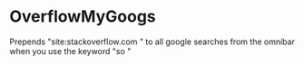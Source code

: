 OverflowMyGoogs
================

Prepends "site:stackoverflow.com " to all google searches from the omnibar when you use the keyword "so "